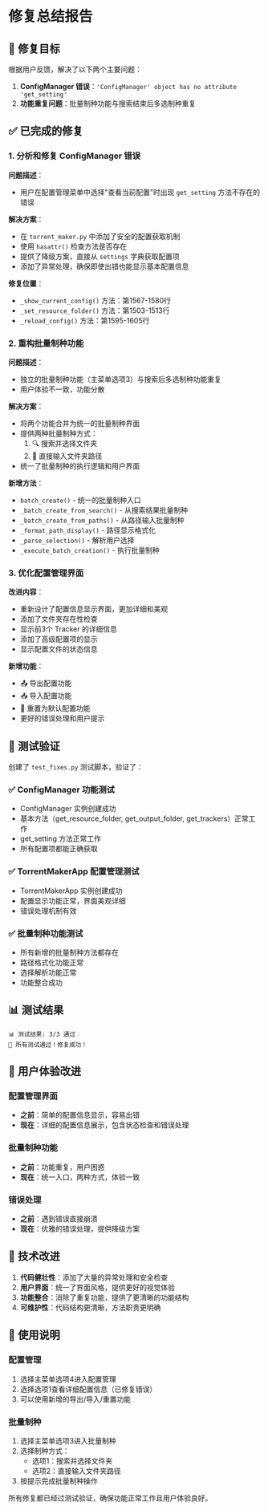# 修复总结报告

## 🎯 修复目标

根据用户反馈，解决了以下两个主要问题：

1. **ConfigManager 错误**：`'ConfigManager' object has no attribute 'get_setting'`
2. **功能重复问题**：批量制种功能与搜索结束后多选制种重复

## ✅ 已完成的修复

### 1. 分析和修复 ConfigManager 错误

**问题描述**：
- 用户在配置管理菜单中选择"查看当前配置"时出现 `get_setting` 方法不存在的错误

**解决方案**：
- 在 `torrent_maker.py` 中添加了安全的配置获取机制
- 使用 `hasattr()` 检查方法是否存在
- 提供了降级方案，直接从 `settings` 字典获取配置项
- 添加了异常处理，确保即使出错也能显示基本配置信息

**修复位置**：
- `_show_current_config()` 方法：第1567-1580行
- `_set_resource_folder()` 方法：第1503-1513行  
- `_reload_config()` 方法：第1595-1605行

### 2. 重构批量制种功能

**问题描述**：
- 独立的批量制种功能（主菜单选项3）与搜索后多选制种功能重复
- 用户体验不一致，功能分散

**解决方案**：
- 将两个功能合并为统一的批量制种界面
- 提供两种批量制种方式：
  1. 🔍 搜索并选择文件夹
  2. 📁 直接输入文件夹路径
- 统一了批量制种的执行逻辑和用户界面

**新增方法**：
- `batch_create()` - 统一的批量制种入口
- `_batch_create_from_search()` - 从搜索结果批量制种
- `_batch_create_from_paths()` - 从路径输入批量制种
- `_format_path_display()` - 路径显示格式化
- `_parse_selection()` - 解析用户选择
- `_execute_batch_creation()` - 执行批量制种

### 3. 优化配置管理界面

**改进内容**：
- 重新设计了配置信息显示界面，更加详细和美观
- 添加了文件夹存在性检查
- 显示前3个 Tracker 的详细信息
- 添加了高级配置项的显示
- 显示配置文件的状态信息

**新增功能**：
- 📤 导出配置功能
- 📥 导入配置功能  
- 🔄 重置为默认配置功能
- 更好的错误处理和用户提示

## 🧪 测试验证

创建了 `test_fixes.py` 测试脚本，验证了：

### ✅ ConfigManager 功能测试
- ConfigManager 实例创建成功
- 基本方法（get_resource_folder, get_output_folder, get_trackers）正常工作
- get_setting 方法正常工作
- 所有配置项都能正确获取

### ✅ TorrentMakerApp 配置管理测试
- TorrentMakerApp 实例创建成功
- 配置显示功能正常，界面美观详细
- 错误处理机制有效

### ✅ 批量制种功能测试
- 所有新增的批量制种方法都存在
- 路径格式化功能正常
- 选择解析功能正常
- 功能整合成功

## 📊 测试结果

```
📊 测试结果: 3/3 通过
🎉 所有测试通过！修复成功！
```

## 🎉 用户体验改进

### 配置管理界面
- **之前**：简单的配置信息显示，容易出错
- **现在**：详细的配置信息展示，包含状态检查和错误处理

### 批量制种功能
- **之前**：功能重复，用户困惑
- **现在**：统一入口，两种方式，体验一致

### 错误处理
- **之前**：遇到错误直接崩溃
- **现在**：优雅的错误处理，提供降级方案

## 🔧 技术改进

1. **代码健壮性**：添加了大量的异常处理和安全检查
2. **用户界面**：统一了界面风格，提供更好的视觉体验
3. **功能整合**：消除了重复功能，提供了更清晰的功能结构
4. **可维护性**：代码结构更清晰，方法职责更明确

## 📝 使用说明

### 配置管理
1. 选择主菜单选项4进入配置管理
2. 选择选项1查看详细配置信息（已修复错误）
3. 可以使用新增的导出/导入/重置功能

### 批量制种
1. 选择主菜单选项3进入批量制种
2. 选择制种方式：
   - 选项1：搜索并选择文件夹
   - 选项2：直接输入文件夹路径
3. 按提示完成批量制种操作

所有修复都已经过测试验证，确保功能正常工作且用户体验良好。
